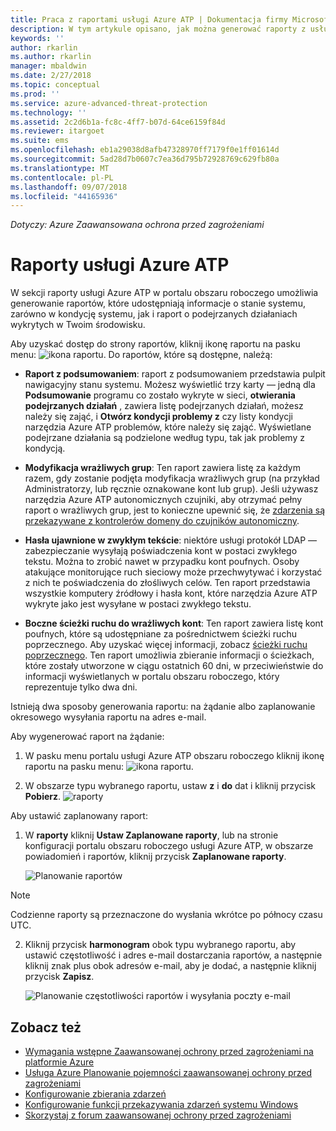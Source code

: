 ```yaml
---
title: Praca z raportami usługi Azure ATP | Dokumentacja firmy Microsoft
description: W tym artykule opisano, jak można generować raporty z usługi Azure ATP w celu monitorowania sieci.
keywords: ''
author: rkarlin
ms.author: rkarlin
manager: mbaldwin
ms.date: 2/27/2018
ms.topic: conceptual
ms.prod: ''
ms.service: azure-advanced-threat-protection
ms.technology: ''
ms.assetid: 2c2d6b1a-fc8c-4ff7-b07d-64ce6159f84d
ms.reviewer: itargoet
ms.suite: ems
ms.openlocfilehash: eb1a29038d8afb47328970ff7179f0e1ff01614d
ms.sourcegitcommit: 5ad28d7b0607c7ea36d795b72928769c629fb80a
ms.translationtype: MT
ms.contentlocale: pl-PL
ms.lasthandoff: 09/07/2018
ms.locfileid: "44165936"
---
```

*Dotyczy: Azure Zaawansowana ochrona przed zagrożeniami*


# <a name="azure-atp-reports"></a>Raporty usługi Azure ATP

W sekcji raporty usługi Azure ATP w portalu obszaru roboczego umożliwia generowanie raportów, które udostępniają informacje o stanie systemu, zarówno w kondycję systemu, jak i raport o podejrzanych działaniach wykrytych w Twoim środowisku.


Aby uzyskać dostęp do strony raportów, kliknij ikonę raportu na pasku menu: ![ikona raportu](./media/atp-report-icon.png).
Do raportów, które są dostępne, należą: 

- **Raport z podsumowaniem**: raport z podsumowaniem przedstawia pulpit nawigacyjny stanu systemu. Możesz wyświetlić trzy karty — jedną dla **Podsumowanie** programu co zostało wykryte w sieci, **otwierania podejrzanych działań** , zawiera listę podejrzanych działań, możesz należy się zająć, i **Otwórz kondycji problemy z** czy listy kondycji narzędzia Azure ATP problemów, które należy się zająć. Wyświetlane podejrzane działania są podzielone według typu, tak jak problemy z kondycją. 

- **Modyfikacja wrażliwych grup**: Ten raport zawiera listę za każdym razem, gdy zostanie podjęta modyfikacja wrażliwych grup (na przykład Administratorzy, lub ręcznie oznakowane kont lub grup). Jeśli używasz narzędzia Azure ATP autonomicznych czujniki, aby otrzymać pełny raport o wrażliwych grup, jest to konieczne upewnić się, że [zdarzenia są przekazywane z kontrolerów domeny do czujników autonomiczny](configure-event-forwarding.md). 

- **Hasła ujawnione w zwykłym tekście**: niektóre usługi protokół LDAP — zabezpieczanie wysyłają poświadczenia kont w postaci zwykłego tekstu. Można to zrobić nawet w przypadku kont poufnych. Osoby atakujące monitorujące ruch sieciowy może przechwytywać i korzystać z nich te poświadczenia do złośliwych celów. Ten raport przedstawia wszystkie komputery źródłowy i hasła kont, które narzędzia Azure ATP wykryte jako jest wysyłane w postaci zwykłego tekstu. 

- **Boczne ścieżki ruchu do wrażliwych kont**: Ten raport zawiera listę kont poufnych, które są udostępniane za pośrednictwem ścieżki ruchu poprzecznego. Aby uzyskać więcej informacji, zobacz [ścieżki ruchu poprzecznego](use-case-lateral-movement-path.md). Ten raport umożliwia zbieranie informacji o ścieżkach, które zostały utworzone w ciągu ostatnich 60 dni, w przeciwieństwie do informacji wyświetlanych w portalu obszaru roboczego, który reprezentuje tylko dwa dni.

Istnieją dwa sposoby generowania raportu: na żądanie albo zaplanowanie okresowego wysyłania raportu na adres e-mail.

Aby wygenerować raport na żądanie:

1. W pasku menu portalu usługi Azure ATP obszaru roboczego kliknij ikonę raportu na pasku menu: ![ikona raportu](./media/atp-report-icon.png).

2. W obszarze typu wybranego raportu, ustaw **z** i **do** dat i kliknij przycisk **Pobierz**. 
 ![raporty](./media/reports.png)

Aby ustawić zaplanowany raport:
 
1. W **raporty** kliknij **Ustaw Zaplanowane raporty**, lub na stronie konfiguracji portalu obszaru roboczego usługi Azure ATP, w obszarze powiadomień i raportów, kliknij przycisk **Zaplanowane raporty**.

   ![Planowanie raportów](./media/atp-sched-reports.png)
 
 > [!NOTE]
 > Codzienne raporty są przeznaczone do wysłania wkrótce po północy czasu UTC.

2. Kliknij przycisk **harmonogram** obok typu wybranego raportu, aby ustawić częstotliwość i adres e-mail dostarczania raportów, a następnie kliknij znak plus obok adresów e-mail, aby je dodać, a następnie kliknij przycisk **Zapisz**.

   ![Planowanie częstotliwości raportów i wysyłania poczty e-mail](./media/sched-report1.png)


## <a name="see-also"></a>Zobacz też
- [Wymagania wstępne Zaawansowanej ochrony przed zagrożeniami na platformie Azure](atp-prerequisites.md)
- [Usługa Azure Planowanie pojemności zaawansowanej ochrony przed zagrożeniami](atp-capacity-planning.md)
- [Konfigurowanie zbierania zdarzeń](configure-event-collection.md)
- [Konfigurowanie funkcji przekazywania zdarzeń systemu Windows](configure-event-forwarding.md#configuring-windows-event-forwarding)
- [Skorzystaj z forum zaawansowanej ochrony przed zagrożeniami](https://aka.ms/azureatpcommunity)